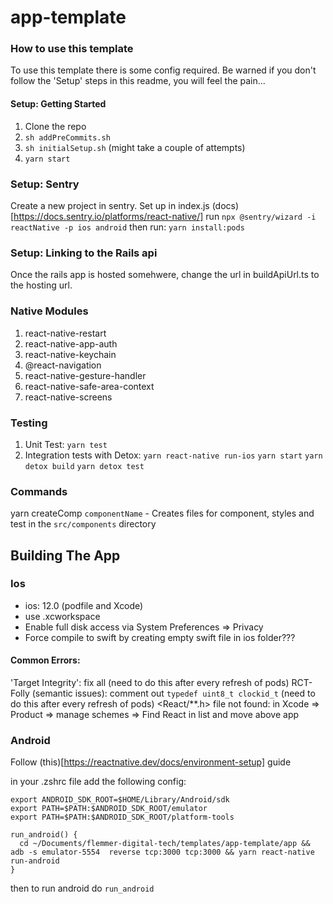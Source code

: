# app-template

### How to use this template
To use this template there is some config required. Be warned if you don't follow the 'Setup' steps in this readme, you will feel the pain...

#### Setup: Getting Started
1. Clone the repo
2. `sh addPreCommits.sh`
3. `sh initialSetup.sh` (might take a couple of attempts) 
4. `yarn start`

### Setup: Sentry
Create a new project in sentry.
Set up in index.js (docs)[https://docs.sentry.io/platforms/react-native/]
run
`npx @sentry/wizard -i reactNative -p ios android`
then run:
`yarn install:pods`

### Setup: Linking to the Rails api
Once the rails app is hosted somehwere, change the url in buildApiUrl.ts to the hosting url.

### Native Modules
1. react-native-restart
2. react-native-app-auth
3. react-native-keychain
4. @react-navigation
5. react-native-gesture-handler
6. react-native-safe-area-context
7. react-native-screens

### Testing
1. Unit Test: `yarn test`
2. Integration tests with Detox:
`yarn react-native run-ios`
`yarn start`
`yarn detox build`
`yarn detox test`

### Commands
yarn createComp `componentName` - Creates files for component, styles and test in the `src/components` directory

## Building The App
### Ios
- ios: 12.0 (podfile and Xcode)
- use .xcworkspace
- Enable full disk access via System Preferences => Privacy
- Force compile to swift by creating empty swift file in ios folder???

#### Common Errors:
'Target Integrity': fix all (need to do this after every refresh of pods)
RCT-Folly (semantic issues): comment out `typedef uint8_t clockid_t` (need to do this after every refresh of pods)
<React/**.h> file not found: in Xcode => Product => manage schemes => Find React in list and move above app

### Android

Follow (this)[https://reactnative.dev/docs/environment-setup] guide

in your .zshrc file add the following config:

```
export ANDROID_SDK_ROOT=$HOME/Library/Android/sdk
export PATH=$PATH:$ANDROID_SDK_ROOT/emulator
export PATH=$PATH:$ANDROID_SDK_ROOT/platform-tools

run_android() {
  cd ~/Documents/flemmer-digital-tech/templates/app-template/app && adb -s emulator-5554  reverse tcp:3000 tcp:3000 && yarn react-native run-android
}
```

then to run android do `run_android`